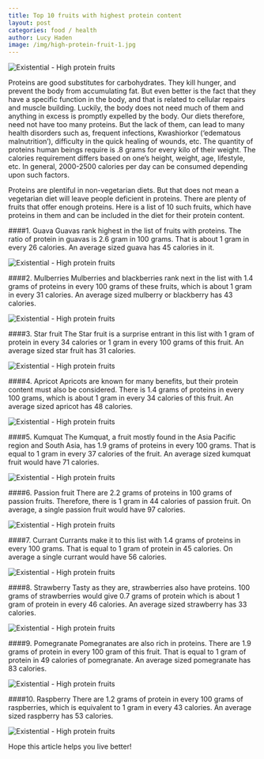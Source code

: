 ```yaml
---
title: Top 10 fruits with highest protein content
layout: post
categories: food / health
author: Lucy Haden
image: /img/high-protein-fruit-1.jpg
---
```


![Existential - High protein fruits](/img/high-protein-fruit.jpg)
 

Proteins are good substitutes for carbohydrates. They kill hunger, and prevent the body from accumulating fat. But even better is the fact that they have a specific function in the body, and that is related to cellular repairs and muscle building. Luckily, the body does not need much of them and anything in excess is promptly expelled by the body. Our diets therefore, need not have too many proteins.  But the lack of them, can lead to many health disorders such as, frequent infections, Kwashiorkor (‘edematous malnutrition’), difficulty in the quick healing of wounds, etc. The quantity of proteins human beings require is .8 grams for every kilo of their weight. The calories requirement differs based on one’s height, weight, age, lifestyle, etc.  In general, 2000-2500 calories per day can be consumed depending upon such factors. 

Proteins are plentiful in non-vegetarian diets. But that does not mean a vegetarian diet will leave people deficient in proteins. There are plenty of fruits that offer enough proteins. Here is a list of 10 such fruits, which have proteins in them and can be included in the diet for their protein content.

####1. Guava
Guavas rank highest in the list of fruits with proteins. The ratio of protein in guavas is 2.6 gram in 100 grams. That is about 1 gram in every 26 calories. An average sized guava has 45 calories in it.

![Existential - High protein fruits](/img/high-protein-fruit-2.jpg)

####2. Mulberries
Mulberries and blackberries rank next in the list with 1.4 grams of proteins in every 100 grams of these fruits, which is about 1 gram in every 31 calories. An average sized mulberry or blackberry has 43 calories.

![Existential - High protein fruits](/img/high-protein-fruit-3.jpg)

####3. Star fruit
The Star fruit is a surprise entrant in this list with 1 gram of protein in every 34 calories or 1 gram in every 100 grams of this fruit. An average sized star fruit has 31 calories.

![Existential - High protein fruits](/img/high-protein-fruit-4.jpg)

####4. Apricot
Apricots are known for many benefits, but their protein content must also be considered.  There is 1.4 grams of proteins in every 100 grams, which is about 1 gram in every 34 calories of this fruit. An average sized apricot has 48 calories.

![Existential - High protein fruits](/img/high-protein-fruit-5.jpg)

####5. Kumquat
The Kumquat, a fruit mostly found in the Asia Pacific region and South Asia, has 1.9 grams of proteins in every 100 grams. That is equal to 1 gram in every 37 calories of the fruit. An average sized kumquat fruit would have 71 calories.

![Existential - High protein fruits](/img/high-protein-fruit-6.jpg)

####6. Passion fruit
There are 2.2 grams of proteins in 100 grams of passion fruits. Therefore, there is 1 gram in 44 calories of passion fruit. On average, a single passion fruit would have 97 calories.

![Existential - High protein fruits](/img/high-protein-fruit-7.jpg)

####7. Currant
Currants make it to this list with 1.4 grams of proteins in every 100 grams. That is equal to 1 gram of protein in 45 calories. On average a single currant would have 56 calories.

![Existential - High protein fruits](/img/high-protein-fruit-8.jpg)

####8. Strawberry
Tasty as they are, strawberries also have proteins. 100 grams of strawberries would give 0.7 grams of protein which is about 1 gram of protein in every 46 calories. An average sized strawberry has 33 calories.

![Existential - High protein fruits](/img/high-protein-fruit-9.jpg)

####9. Pomegranate
Pomegranates are also rich in proteins.  There are 1.9 grams of protein in every 100 gram of this fruit. That is equal to 1 gram of protein in 49 calories of pomegranate. An average sized pomegranate has 83 calories.

![Existential - High protein fruits](/img/high-protein-fruit-10.jpg)

####10. Raspberry
There are 1.2 grams of protein in every 100 grams of raspberries, which is equivalent to 1 gram in every 43 calories. An average sized raspberry has 53 calories.

![Existential - High protein fruits](/img/high-protein-fruit-11.jpg)

Hope this article helps you live better!